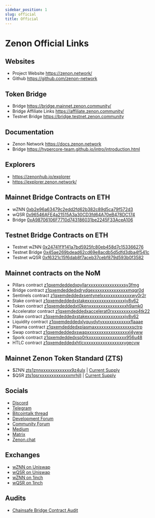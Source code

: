 ```yaml
---
sidebar_position: 1
slug: official
title: Official
---
```


# Zenon Official Links

## Websites

- Project Website https://zenon.network/ 
- Github https://github.com/zenon-network

## Token Bridge

- Bridge https://bridge.mainnet.zenon.community/
- Bridge Affiliate Links https://affiliate.zenon.community/
- Testnet Bridge https://bridge.testnet.zenon.community

## Documentation

- Zenon Network https://docs.zenon.network
- Bridge https://hypercore-team.github.io/intro/introduction.html  

## Explorers

- https://zenonhub.io/explorer
- https://explorer.zenon.network/ 

## Mainnet Bridge Contracts on ETH

- wZNN [0xb2e96a63479c2edd2fd62b382c89d5ca79f572d3](https://etherscan.io/address/0xb2e96a63479c2edd2fd62b382c89d5ca79f572d3)
- wQSR [0x96546AFE4a21515A3a30CD3fd64A70eB478DC174](https://etherscan.io/address/0x96546AFE4a21515A3a30CD3fd64A70eB478DC174)
- Bridge [0xA98706106F7710d743186031be2245F33AceA106](https://etherscan.io/address/0xA98706106F7710d743186031be2245F33AceA106)

## Testnet Bridge Contracts on ETH

- Testnet wZNN [0x24741f1f141a7bd5925fc80eb458d7c153366276](https://sepolia.etherscan.io/address/0x24741f1f141a7bd5925fc80eb458d7c153366276)
- Testnet Bridge [0x45ae269bdead62cd69e8acdb5d5dfd3dba4f541c](https://sepolia.etherscan.io/address/0x45ae269bdead62cd69e8acdb5d5dfd3dba4f541c)
- Testnet wQSR [0xf6321c15f6dab8f7aceb37cebf879d593b0f3582](https://sepolia.etherscan.io/address/0xf6321c15f6dab8f7aceb37cebf879d593b0f3582)

## Mainnet contracts on the NoM

- Pillars contract [z1qxemdeddedxpyllarxxxxxxxxxxxxxxxsy3fmg](https://zenonhub.io/explorer/account/z1qxemdeddedxpyllarxxxxxxxxxxxxxxxsy3fmg)
- Bridge contract [z1qxemdeddedxdrydgexxxxxxxxxxxxxxxmqgr0d](https://zenonhub.io/explorer/account/z1qxemdeddedxdrydgexxxxxxxxxxxxxxxmqgr0d)
- Sentinels contract [z1qxemdeddedxsentynelxxxxxxxxxxxxxwy0r2r](https://zenonhub.io/explorer/account/z1qxemdeddedxsentynelxxxxxxxxxxxxxwy0r2r)
- Stake contract [z1qxemdeddedxstakexxxxxxxxxxxxxxxxjv8v62](https://zenonhub.io/explorer/account/z1qxemdeddedxstakexxxxxxxxxxxxxxxxjv8v62)
- Token contract [z1qxemdeddedxt0kenxxxxxxxxxxxxxxxxh9amk0](https://zenonhub.io/explorer/account/z1qxemdeddedxt0kenxxxxxxxxxxxxxxxxh9amk0)
- Accelerator contract [z1qxemdeddedxaccelerat0rxxxxxxxxxxp4tk22](https://zenonhub.io/explorer/account/z1qxemdeddedxaccelerat0rxxxxxxxxxxp4tk22)
- Stake contract [z1qxemdeddedxstakexxxxxxxxxxxxxxxxjv8v62](https://zenonhub.io/explorer/account/z1qxemdeddedxstakexxxxxxxxxxxxxxxxjv8v62)
- Liquidity contract [z1qxemdeddedxlyquydytyxxxxxxxxxxxxflaaae](https://zenonhub.io/explorer/account/z1qxemdeddedxlyquydytyxxxxxxxxxxxxflaaae)
- Plasma contract [z1qxemdeddedxplasmaxxxxxxxxxxxxxxxxsctrp](https://zenonhub.io/explorer/account/z1qxemdeddedxplasmaxxxxxxxxxxxxxxxxsctrp)
- Swap contract [z1qxemdeddedxswapxxxxxxxxxxxxxxxxxxl4yww](https://zenonhub.io/explorer/account/z1qxemdeddedxswapxxxxxxxxxxxxxxxxxxl4yww)
- Spork contract [z1qxemdeddedxsp0rkxxxxxxxxxxxxxxxx956u48](https://zenonhub.io/explorer/account/z1qxemdeddedxsp0rkxxxxxxxxxxxxxxxx956u48)
- HTLC contract [z1qxemdeddedxhtlcxxxxxxxxxxxxxxxxxygecvw](https://zenonhub.io/explorer/account/z1qxemdeddedxhtlcxxxxxxxxxxxxxxxxxygecvw)

## Mainnet Zenon Token Standard (ZTS) 

- $ZNN [zts1znnxxxxxxxxxxxxx9z4ulx](https://zenonhub.io/explorer/token/zts1znnxxxxxxxxxxxxx9z4ulx) | [Current Supply](https://zenonhub.io/api/nom/token/get-by-zts?token=zts1znnxxxxxxxxxxxxx9z4ulx)
- $QSR [zts1qsrxxxxxxxxxxxxxmrhjll](https://zenonhub.io/explorer/token/zts1qsrxxxxxxxxxxxxxmrhjll) | [Current Supply](https://zenonhub.io/api/nom/token/get-by-zts?token=zts1qsrxxxxxxxxxxxxxmrhjll)

## Socials

- [Discord](https://discord.gg/zenonnetwork)
- [Telegram](https://t.me/zenonnetwork)
- [Bitcointalk thread](https://bitcointalk.org/index.php?topic=5279643.msg55303681#msg55303681)
- [Development Forum](https://forum.hypercore.one/)
- [Community Forum](http://forum.zenon.org/)
- [Medium](https://medium.com/@zenon.network)
- [Matrix](https://matrix.zenon.chat)
- [Zenon.chat](https://zenon.chat)

## Exchanges

- [wZNN on Uniswap](https://app.uniswap.org/swap?inputCurrency=ETH&outputCurrency=0xb2e96a63479c2edd2fd62b382c89d5ca79f572d3)
- [wQSR on Uniswap](https://app.uniswap.org/swap?inputCurrency=0x96546AFE4a21515A3a30CD3fd64A70eB478DC174&outputCurrency=0xb2e96a63479c2edd2fd62b382c89d5ca79f572d3)
- [wZNN on 1inch](https://app.1inch.io/#/1/simple/swap/ETH/0xb2e96a63479c2edd2fd62b382c89d5ca79f572d3/import-token)
- [wQSR on 1inch](https://app.1inch.io/#/1/simple/swap/ETH/0x96546afe4a21515a3a30cd3fd64a70eb478dc174/import-token)

## Audits

- [Chainsafe Bridge Contract Audit](https://github.com/ChainSafe/audits/blob/main/Zenon%20Network/zenon-05-2023.pdf)
